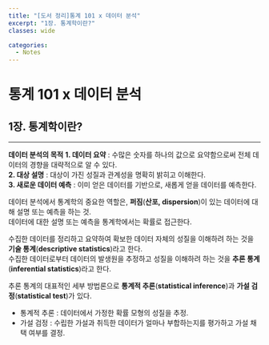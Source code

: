 ```yaml
---
title: "[도서 정리]통계 101 x 데이터 분석"
excerpt: "1장. 통계학이란?"
classes: wide

categories:
  - Notes
---
```

# 통계 101 x 데이터 분석
## 1장. 통계학이란?
---
**데이터 분석의 목적**
**1. 데이터 요약** : 수많은 숫자를 하나의 값으로 요약함으로써 전체 데이터의 경향을 대략적으로 알 수 있다.  
**2. 대상 설명** : 대상이 가진 성질과 관계성을 명확히 밝히고 이해한다.  
**3. 새로운 데이터 예측** : 이미 얻은 데이터를 기반으로, 새롭게 얻을 데이터를 예측한다.

데이터 분석에서 통계학의 중요한 역할은, **퍼짐**(**산포, dispersion**)이 있는 데이터에 대해 설명 또는 예측을 하는 것.  
데이터에 대한 설명 또는 예측을 통계학에서는 확률로 접근한다.

수집한 데이터를 정리하고 요약하여 확보한 데이터 자체의 성질을 이해하려 하는 것을 **기술 통계**(**descriptive statistics**)라고 한다.  
수집한 데이터로부터 데이터의 발생원을 추정하고 성질을 이해하려 하는 것을 **추론 통계**(**inferential statistics**)라고 한다.

추론 통계의 대표적인 세부 방법론으로 **통계적 추론**(**statistical inference**)과 **가설 검정**(**statistical test**)가 있다.
- 통계적 추론 : 데이터에서 가정한 확률 모형의 성질을 추정.
- 가설 검정 : 수립한 가설과 취득한 데이터가 얼마나 부합하는지를 평가하고 가설 채택 여부를 결정.